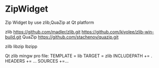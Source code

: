 # ZipWidget
Zip Widget by use     zlib,QuaZip  at Qt platform

zlib   https://github.com/madler/zlib.git
       https://github.com/kiyolee/zlib-win-build.git
QuaZip https://github.com/stachenov/quazip.git

zilb libzip lbzipp

Qt zlib mingw pro file:
TEMPLATE = lib
TARGET = zlib
INCLUDEPATH += .
HEADERS += ...
SOURCES +=...
